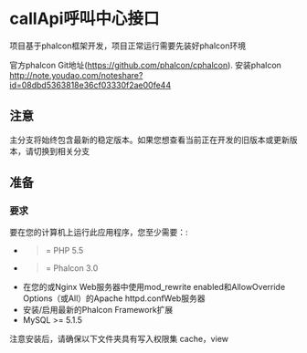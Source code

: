 # callApi呼叫中心接口

项目基于phalcon框架开发，项目正常运行需要先装好phalcon环境

官方phalcon Git地址(https://github.com/phalcon/cphalcon).
安装phalcon
http://note.youdao.com/noteshare?id=08dbd5363818e36cf03330f2ae00fe44

## 注意

主分支将始终包含最新的稳定版本。如果您想查看当前正在开发的旧版本或更新版本，请切换到相关分支

## 准备

### 要求

要在您的计算机上运行此应用程序，您至少需要：:

* >= PHP 5.5
* >= Phalcon 3.0
* 在您的或Nginx Web服务器中使用mod_rewrite enabled和AllowOverride Options（或All）的Apache httpd.confWeb服务器
* 安装/启用最新的Phalcon Framework扩展
* MySQL >= 5.1.5

注意安装后，请确保以下文件夹具有写入权限集
cache，view
